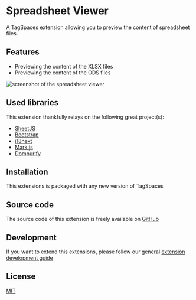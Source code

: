 # Spreadsheet Viewer

A TagSpaces extension allowing you to preview the content of spreadsheet files.

## Features

- Previewing the content of the XLSX files
- Previewing the content of the ODS files

![screenshot of the spreadsheet viewer](/media/extensions/spreadsheet-viewer.png)

## Used libraries

This extension thankfully relays on the following great project(s):

- [SheetJS](https://sheetjs.com/)
- [Bootstrap](https://getbootstrap.com/)
- [i18next](https://www.i18next.com/)
- [Mark.js](https://markjs.io/)
- [Dompurify](https://github.com/cure53/DOMPurify)

## Installation

This extensions is packaged with any new version of TagSpaces

## Source code

The source code of this extension is freely available on [GitHub](https://github.com/tagspaces/tagspaces-extensions/tree/main/spreadsheet-viewer)

## Development

If you want to extend this extensions, please follow our general [extension development guide](/dev/extension-development-guide)

## License

[MIT](https://github.com/tagspaces/tagspaces-extensions/blob/main/spreadsheet-viewer/LICENSE.txt)
